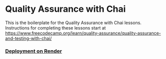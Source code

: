# Quality Assurance with Chai

This is the boilerplate for the Quality Assurance with Chai lessons. Instructions for completing these lessons start at https://www.freecodecamp.org/learn/quality-assurance/quality-assurance-and-testing-with-chai/

### [Deployment on Render](https://fcc-mochachai-k0i2.onrender.com)
